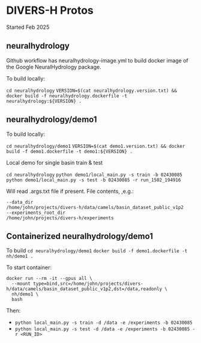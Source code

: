 # DIVERS-H Protos

Started Feb 2025

## neuralhydrology
Github workflow has neuralhydrology-image.yml to build docker image of
the Google NeuralHydrology package.

To build locally:

`cd neuralhydrology`
`VERSION=$(cat neuralhydrology.version.txt) && docker build -f neuralhydrology.dockerfile -t neuralhydrology:${VERSION} .`


## neuralhydrology/demo1

To build locally:

`cd neuralhydrology/demo1`
`VERSION=$(cat demo1.version.txt) && docker build -f demo1.dockerfile -t demo1:${VERSION} .`

Local demo for single basin train & test

`cd neuralhydrology`
`python demo1/local_main.py -s train -b 02430085`
`python demo1/local_main.py -s test -b 02430085 -r run_1502_194916`

Will read .args.txt file if present. File contents, ,e.g.:
```
--data_dir
/home/john/projects/divers-h/data/camels/basin_dataset_public_v1p2
--experiments_root_dir
/home/john/projects/divers-h/experiments
```


## Containerized neuralhydrology/demo1

To build
`cd neuralhydrology/demo1`
`docker build -f demo1.dockerfile -t nh/demo1 .`


<!-- To run container
```
docker run --rm -it --gpus all \
  --mount type=bind,src=/home/john/projects/divers-h/data/camels/basin_dataset_public_v1p2,dst=/data \
  nh/demo1 \
  python local_demo1.py -s train -d /data -e /experiments -b 02430085
``` -->

To start container:
```
docker run --rm -it --gpus all \
  --mount type=bind,src=/home/john/projects/divers-h/data/camels/basin_dataset_public_v1p2,dst=/data,readonly \
  nh/demo1 \
  bash
```

Then:
* `python local_main.py -s train -d /data -e /experiments -b 02430085`
* `python local_main.py -s test -d /data -e /experiments -b 02430085 -r <RUN_ID>`
